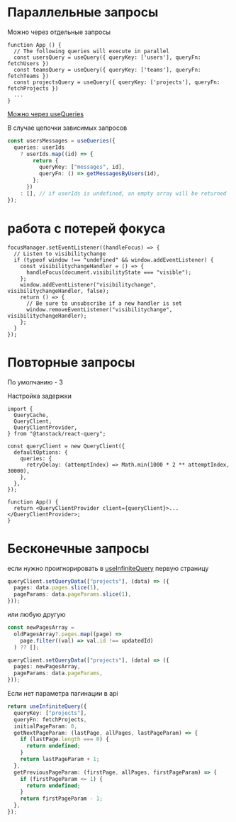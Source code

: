 # Параллельные запросы

Можно через отдельные запросы

```tsx
function App () {
  // The following queries will execute in parallel
  const usersQuery = useQuery({ queryKey: ['users'], queryFn: fetchUsers })
  const teamsQuery = useQuery({ queryKey: ['teams'], queryFn: fetchTeams })
  const projectsQuery = useQuery({ queryKey: ['projects'], queryFn: fetchProjects })
  ...
}
```

[Можно через useQueries](./hooks/useQueries.md)

В случае цепочки зависимых запросов

```ts
const usersMessages = useQueries({
  queries: userIds
    ? userIds.map((id) => {
        return {
          queryKey: ["messages", id],
          queryFn: () => getMessagesByUsers(id),
        };
      })
    : [], // if userIds is undefined, an empty array will be returned
});
```

# работа с потерей фокуса

```tsx
focusManager.setEventListener((handleFocus) => {
  // Listen to visibilitychange
  if (typeof window !== "undefined" && window.addEventListener) {
    const visibilitychangeHandler = () => {
      handleFocus(document.visibilityState === "visible");
    };
    window.addEventListener("visibilitychange", visibilitychangeHandler, false);
    return () => {
      // Be sure to unsubscribe if a new handler is set
      window.removeEventListener("visibilitychange", visibilitychangeHandler);
    };
  }
});
```

# Повторные запросы

По умолчанию - 3

Настройка задержки

```tsx
import {
  QueryCache,
  QueryClient,
  QueryClientProvider,
} from "@tanstack/react-query";

const queryClient = new QueryClient({
  defaultOptions: {
    queries: {
      retryDelay: (attemptIndex) => Math.min(1000 * 2 ** attemptIndex, 30000),
    },
  },
});

function App() {
  return <QueryClientProvider client={queryClient}>...</QueryClientProvider>;
}
```

# Бесконечные запросы

если нужно проигнорировать в [useInfiniteQuery](./hooks/useInfiniteQuery.md) первую страницу

```ts
queryClient.setQueryData(["projects"], (data) => ({
  pages: data.pages.slice(1),
  pageParams: data.pageParams.slice(1),
}));
```

или любую другую

```ts
const newPagesArray =
  oldPagesArray?.pages.map((page) =>
    page.filter((val) => val.id !== updatedId)
  ) ?? [];

queryClient.setQueryData(["projects"], (data) => ({
  pages: newPagesArray,
  pageParams: data.pageParams,
}));
```

Если нет параметра пагинации в api

```ts
return useInfiniteQuery({
  queryKey: ["projects"],
  queryFn: fetchProjects,
  initialPageParam: 0,
  getNextPageParam: (lastPage, allPages, lastPageParam) => {
    if (lastPage.length === 0) {
      return undefined;
    }
    return lastPageParam + 1;
  },
  getPreviousPageParam: (firstPage, allPages, firstPageParam) => {
    if (firstPageParam <= 1) {
      return undefined;
    }
    return firstPageParam - 1;
  },
});
```
